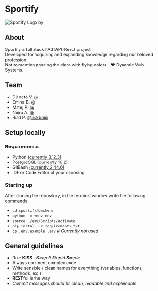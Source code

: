 # Sportify

![Sportify Logo by ](https://github.com/rickboiiii/sportify/blob/master/files/images/image.jpg?raw=true)

## About

Sportify a full stack FASTAPI-React project \
Developed for acquiring and expanding knowledge regarding our beloved profession. \
Not to mention passing the class with flying colors - :heart: Dynamic Web Systems.

## Team

- Djeneta V. [@]()
- Emina B. [@]()
- Matej P. [@]()
- Nejra A. [@]()
- Riad P. [@rickboiiii](https://github.com/rickboiiii) 

## Setup locally
### Requirements

- Python [(currently 3.12.3)](https://www.python.org/ftp/python/3.12.3/python-3.12.3-amd64.exe)
- PostgreSQL [(currently 16.2)](https://sbp.enterprisedb.com/getfile.jsp?fileid=1258893)
- GitBash [(currently 2.44.0)](https://github.com/git-for-windows/git/releases/download/v2.44.0.windows.1/Git-2.44.0-64-bit.exe)
- IDE or Code Editor of your choosing

### Starting up

After cloning the repository, in the terminal window write the following commands

- `cd sportify/backend` 
- `python -m venv env`
- `source ./env/Scripts/activate`
- `pip install -r requirements.txt`
- `cp .env.example .env` *# Currently not used*

## General guidelines

- Rule **KISS** - ***K**eep **I**t **S**tupid **S**imple* 
- Always comment complex code
- Write sensible / clean names for everything (variables, functions, methods, etc.)
- **REST**ful is the way
- *Commit messages should be clean, readable and explainable*
